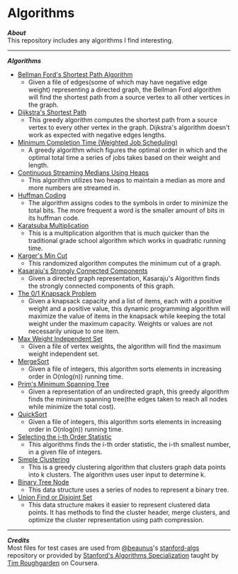 # Algorithms
_**About**_  
This repository includes any algorithms I find interesting.  

---  

_**Algorithms**_  
- [Bellman Ford's Shortest Path Algorithm]( https://github.com/keshprad/Algorithms/tree/master/BellmanFord )  
    - Given a file of edges(some of which may have negative edge weight) representing a directed graph, the Bellman Ford algorithm will find the shortest path from a source vertex to all other vertices in the graph.  
- [Dijkstra's Shortest Path]( https://github.com/keshprad/Algorithms/tree/master/DijkstraShortestPath )  
    - This greedy algorithm computes the shortest path from a source vertex to every other vertex in the graph. Dijkstra's algorithm doesn't work as expected with negative edges lengths.  
- [Minimum Completion Time (Weighted Job Scheduling)]( https://github.com/keshprad/Algorithms/tree/master/GreedyJobSchedulingTimes )  
    - A greedy algorithm which figures the optimal order in which and the optimal total time a series of jobs takes based on their weight and length.  
- [Continuous Streaming Medians Using Heaps]( https://github.com/keshprad/Algorithms/tree/master/HeapMedians )  
    - This algorithm utilizes two heaps to maintain a median as more and more numbers are streamed in.  
- [Huffman Coding]( https://github.com/keshprad/Algorithms/tree/master/HuffmanCoding )
    - The algorithm assigns codes to the symbols in order to minimize the total bits. The more frequent a word is the smaller amount of bits in its huffman code.  
- [Karatsuba Multiplication]( https://github.com/keshprad/Algorithms/tree/master/KaratsubaMultiplication )  
    - This is a multiplication algorithm that is much quicker than the traditional grade school algorithm which works in quadratic running time.  
- [Karger's Min Cut]( https://github.com/keshprad/Algorithms/tree/master/KargerMinCut )  
    - This randomized algorithm computes the minimum cut of a graph.   
- [Kasaraju's Strongly Connected Components]( https://github.com/keshprad/Algorithms/tree/master/KasarajuSCC )  
    - Given a directed graph representation, Kasaraju's Algorithm finds the strongly connected components of this graph.  
- [The 0/1 Knapsack Problem]( https://github.com/keshprad/Algorithms/tree/master/Knapsack01 )
    - Given a knapsack capacity and a list of items, each with a positive weight and a positive value, this dynamic programming algorithm will maximize the value of items in the knapsack while keeping the total weight under the maximum capacity. Weights or values are not necessarily unique to one item.  
- [Max Weight Independent Set]( https://github.com/keshprad/Algorithms/tree/master/MaxWeightIndependentSet )  
    - Given a file of vertex weights, the algorithm will find the maximum weight independent set.  
- [MergeSort]( https://github.com/keshprad/Algorithms/tree/master/MergeSort )  
    - Given a file of integers, this algorithm sorts elements in increasing order in O(nlog(n)) running time.  
- [Prim's Minimum Spanning Tree]( https://github.com/keshprad/Algorithms/tree/master/PrimMinSpanningTree )  
    - Given a representation of an undirected graph, this greedy algorithm finds the minimum spanning tree(the edges taken to reach all nodes while minimize the total cost).  
- [QuickSort]( https://github.com/keshprad/Algorithms/tree/master/QuickSort )  
    - Given a file of integers, this algorithm sorts elements in increasing order in O(nlog(n)) running time.  
- [Selecting the i-th Order Statistic]( https://github.com/keshprad/Algorithms/tree/master/SelectIthOrderStatistic )  
    - This algorithms finds the i-th order statistic, the i-th smallest number, in a given file of integers.  
- [Simple Clustering]( https://github.com/keshprad/Algorithms/tree/master/SimpleClustering )  
    - This is a greedy clustering algorithm that clusters graph data points into k clusters. The algorithm uses user input to determine k.  
- [Binary Tree Node]( https://github.com/keshprad/Algorithms/tree/master/TreeNode )
    - This data structure uses a series of nodes to represent a binary tree.  
- [Union Find or Disjoint Set]( https://github.com/keshprad/Algorithms/tree/master/UnionFind_DisjointSet )  
    - This data structure makes it easier to represent clustered data points. It has methods to find the cluster header, merge clusters, and optimize the cluster representation using path compression.  

---  

_**Credits**_  
Most files for test cases are used from [@beaunus]( https://github.com/beaunus )'s [stanford-algs]( https://github.com/beaunus/stanford-algs ) repository or provided by [Stanford's Algorithms Specialization]( https://www.coursera.org/specializations/algorithms ) taught by [Tim Roughgarden]( https://www.linkedin.com/in/tim-roughgarden-1a594855 ) on Coursera.  
